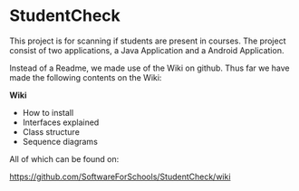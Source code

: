 # StudentCheck #
This project is for scanning if students are present in courses. The project consist of two applications, a Java Application and a Android Application.

Instead of a Readme, we made use of the Wiki on github.
Thus far we have made the following contents on the Wiki:

**Wiki**
* How to install
* Interfaces explained
* Class structure
* Sequence diagrams

All of which can be found on:

https://github.com/SoftwareForSchools/StudentCheck/wiki
